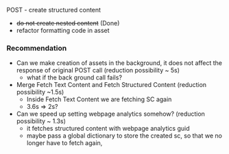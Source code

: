 POST - create structured content
- ~~do not create nested content~~ (Done)
- refactor formatting code in asset

### Recommendation
- Can we make creation of assets in the background, it does not affect the response of original POST call (reduction possibility ~ 5s)
	- what if the back ground call fails?
- Merge Fetch Text Content and Fetch Structured Content (reduction possibility ~1.5s)
	- Inside Fetch Text Content we are fetching SC again
	- 3.6s => 2s?
- Can we speed up setting webpage analytics somehow? (reduction possibility ~ 1.3s)
	- it fetches structured content with webpage analytics guid
	- maybe pass a global dictionary to store the created sc, so that we no longer have to fetch again, 